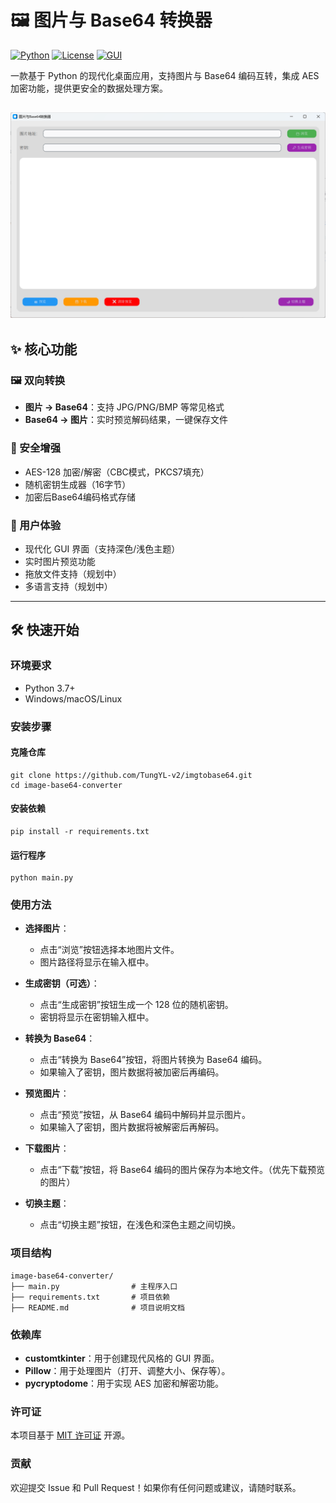 # 🖼️ 图片与 Base64 转换器

[![Python](https://img.shields.io/badge/Python-3.7%2B-3776AB?logo=python&logoColor=white)](https://www.python.org/)
[![License](https://img.shields.io/badge/License-MIT-4DA1F9)](https://opensource.org/licenses/MIT)
[![GUI](https://img.shields.io/badge/GUI-CustomTkinter-009688)](https://github.com/TomSchimansky/CustomTkinter)

一款基于 Python 的现代化桌面应用，支持图片与 Base64 编码互转，集成 AES 加密功能，提供更安全的数据处理方案。

![Demo Screenshot](https://github.com/TungYL-v2/imgtobase64/blob/main/main.png) <!-- 建议替换实际截图 -->
---

## ✨ 核心功能

### 🖼️ 双向转换
- **图片 → Base64**：支持 JPG/PNG/BMP 等常见格式
- **Base64 → 图片**：实时预览解码结果，一键保存文件

### 🔐 安全增强
- AES-128 加密/解密（CBC模式，PKCS7填充）
- 随机密钥生成器（16字节）
- 加密后Base64编码格式存储

### 🎨 用户体验
- 现代化 GUI 界面（支持深色/浅色主题）
- 实时图片预览功能
- 拖放文件支持（规划中）
- 多语言支持（规划中）

---

## 🛠️ 快速开始

### 环境要求
- Python 3.7+
- Windows/macOS/Linux

### 安装步骤

#### 克隆仓库
```
git clone https://github.com/TungYL-v2/imgtobase64.git
cd image-base64-converter
```
#### 安装依赖
```
pip install -r requirements.txt
```
#### 运行程序
```
python main.py
```
### 使用方法

- **选择图片**：
  - 点击“浏览”按钮选择本地图片文件。
  - 图片路径将显示在输入框中。

- **生成密钥（可选）**：
  - 点击“生成密钥”按钮生成一个 128 位的随机密钥。
  - 密钥将显示在密钥输入框中。

- **转换为 Base64**：
  - 点击“转换为 Base64”按钮，将图片转换为 Base64 编码。
  - 如果输入了密钥，图片数据将被加密后再编码。

- **预览图片**：
  - 点击“预览”按钮，从 Base64 编码中解码并显示图片。
  - 如果输入了密钥，图片数据将被解密后再解码。

- **下载图片**：
  - 点击“下载”按钮，将 Base64 编码的图片保存为本地文件。（优先下载预览的图片）

- **切换主题**：
  - 点击“切换主题”按钮，在浅色和深色主题之间切换。

### 项目结构

```plaintext
image-base64-converter/
├── main.py                # 主程序入口
├── requirements.txt       # 项目依赖
├── README.md              # 项目说明文档
```
### 依赖库

- **customtkinter**：用于创建现代风格的 GUI 界面。
- **Pillow**：用于处理图片（打开、调整大小、保存等）。
- **pycryptodome**：用于实现 AES 加密和解密功能。

### 许可证

本项目基于 [MIT 许可证](https://opensource.org/licenses/MIT) 开源。

### 贡献

欢迎提交 Issue 和 Pull Request！如果你有任何问题或建议，请随时联系。
